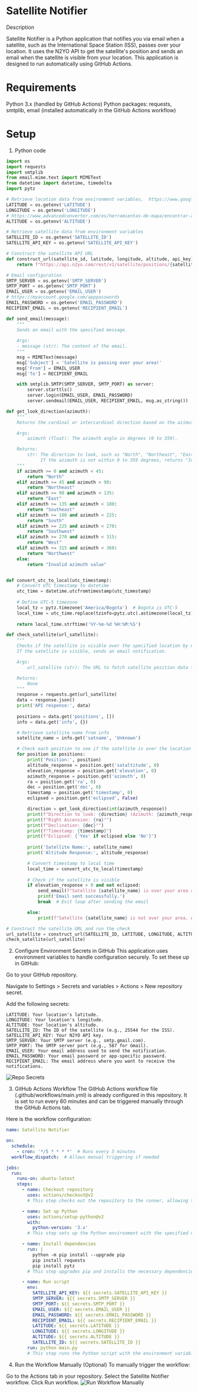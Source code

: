 # Satellite Notifier

Description

Satellite Notifier is a Python application that notifies you via email when a satellite, such as the International Space Station (ISS), passes over your location. It uses the N2YO API to get the satellite's position and sends an email when the satellite is visible from your location. This application is designed to run automatically using GitHub Actions.

# Requirements
Python 3.x (handled by GitHub Actions)
Python packages: requests, smtplib, email (installed automatically in the GitHub Actions workflow)

# Setup
1. Python code
```python
import os
import requests
import smtplib
from email.mime.text import MIMEText
from datetime import datetime, timedelta
import pytz

# Retrieve location data from environment variables,  https://www.google.com/maps
LATITUDE = os.getenv('LATITUDE')
LONGITUDE = os.getenv('LONGITUDE')
# https://www.advancedconverter.com/es/herramientas-de-mapa/encontrar-altitud-desde-coordenadas
ALTITUDE = os.getenv('ALTITUDE')

# Retrieve satellite data from environment variables
SATELLITE_ID = os.getenv('SATELLITE_ID')
SATELLITE_API_KEY = os.getenv('SATELLITE_API_KEY')

# Construct the satellite API URL
def construct_url(satellite_id, latitude, longitude, altitude, api_key):
    return f"https://api.n2yo.com/rest/v1/satellite/positions/{satellite_id}/{latitude}/{longitude}/{altitude}/1/&apiKey={api_key}"

# Email configuration
SMTP_SERVER = os.getenv('SMTP_SERVER')
SMTP_PORT = os.getenv('SMTP_PORT')
EMAIL_USER = os.getenv('EMAIL_USER')
# https://myaccount.google.com/apppasswords
EMAIL_PASSWORD = os.getenv('EMAIL_PASSWORD')
RECIPIENT_EMAIL = os.getenv('RECIPIENT_EMAIL')

def send_email(message):
    """
    Sends an email with the specified message.
    
    Args:
    - message (str): The content of the email.
    """
    msg = MIMEText(message)
    msg['Subject'] = 'Satellite is passing over your area!'
    msg['From'] = EMAIL_USER
    msg['To'] = RECIPIENT_EMAIL

    with smtplib.SMTP(SMTP_SERVER, SMTP_PORT) as server:
        server.starttls()
        server.login(EMAIL_USER, EMAIL_PASSWORD)
        server.sendmail(EMAIL_USER, RECIPIENT_EMAIL, msg.as_string())

def get_look_direction(azimuth):
    """
    Returns the cardinal or intercardinal direction based on the azimuth angle.

    Args:
        azimuth (float): The azimuth angle in degrees (0 to 359).

    Returns:
        str: The direction to look, such as "North", "Northeast", "East", etc.
             If the azimuth is not within 0 to 359 degrees, returns "Invalid azimuth value".
    """
    if azimuth >= 0 and azimuth < 45:
        return "North"
    elif azimuth >= 45 and azimuth < 90:
        return "Northeast"
    elif azimuth >= 90 and azimuth < 135:
        return "East"
    elif azimuth >= 135 and azimuth < 180:
        return "Southeast"
    elif azimuth >= 180 and azimuth < 225:
        return "South"
    elif azimuth >= 225 and azimuth < 270:
        return "Southwest"
    elif azimuth >= 270 and azimuth < 315:
        return "West"
    elif azimuth >= 315 and azimuth < 360:
        return "Northwest"
    else:
        return "Invalid azimuth value"


def convert_utc_to_local(utc_timestamp):
    # Convert UTC timestamp to datetime
    utc_time = datetime.utcfromtimestamp(utc_timestamp)
    
    # Define UTC-5 timezone
    local_tz = pytz.timezone('America/Bogota')  # Bogota is UTC-5
    local_time = utc_time.replace(tzinfo=pytz.utc).astimezone(local_tz)
    
    return local_time.strftime('%Y-%m-%d %H:%M:%S')

def check_satellite(url_satellite):
    """
    Checks if the satellite is visible over the specified location by making a request to the satellite API.
    If the satellite is visible, sends an email notification.

    Args:
        url_satellite (str): The URL to fetch satellite position data from the API.

    Returns:
        None
    """
    response = requests.get(url_satellite)
    data = response.json()
    print('API response:', data)
    
    positions = data.get('positions', [])
    info = data.get('info', {})

    # Retrieve satellite name from info
    satellite_name = info.get('satname', 'Unknown')

    # Check each position to see if the satellite is over the location
    for position in positions:
        print('Position:', position)
        altitude_response = position.get('sataltitude', 0)
        elevation_response = position.get('elevation', 0)
        azimuth_response = position.get('azimuth', 0)
        ra = position.get('ra', 0)
        dec = position.get('dec', 0)
        timestamp = position.get('timestamp', 0)
        eclipsed = position.get('eclipsed', False)

        direction = get_look_direction(int(azimuth_response))
        print(f"Direction to look: {direction} (Azimuth: {azimuth_response}°)")
        print(f"Right Ascension: {ra}°")
        print(f"Declination: {dec}°")
        print(f"Timestamp: {timestamp}")
        print(f"Eclipsed: {'Yes' if eclipsed else 'No'}")
        
        print('Satellite Name:', satellite_name)
        print('Altitude Response:', altitude_response)

        # Convert timestamp to local time
        local_time = convert_utc_to_local(timestamp)
        
        # Check if the satellite is visible
        if elevation_response > 0 and not eclipsed:
            send_email(f"Satellite {satellite_name} is over your area at {azimuth_response}° azimuth. The direction to look is: {direction}. Visible at {local_time} UTC-5!")
            print('Email sent successfully.')
            break  # Exit loop after sending the email

        else:
            print(f"Satellite {satellite_name} is not over your area. Altitude: {altitude_response} meters, Direction: {direction}, Azimuth: {azimuth_response}°, Eclipsed: {'Yes' if eclipsed else 'No'}.")

# Construct the satellite URL and run the check
url_satellite = construct_url(SATELLITE_ID, LATITUDE, LONGITUDE, ALTITUDE, SATELLITE_API_KEY)
check_satellite(url_satellite)
```

2. Configure Environment Secrets in GitHub
This application uses environment variables to handle configuration securely. To set these up in GitHub:

Go to your GitHub repository.

Navigate to Settings > Secrets and variables > Actions > New repository secret.

Add the following secrets:
```
LATITUDE: Your location's latitude.
LONGITUDE: Your location's longitude.
ALTITUDE: Your location's altitude.
SATELLITE_ID: The ID of the satellite (e.g., 25544 for the ISS).
SATELLITE_API_KEY: Your N2YO API key.
SMTP_SERVER: Your SMTP server (e.g., smtp.gmail.com).
SMTP_PORT: The SMTP server port (e.g., 587 for Gmail).
EMAIL_USER: Your email address used to send the notification.
EMAIL_PASSWORD: Your email password or app-specific password.
RECIPIENT_EMAIL: The email address where you want to receive the notifications.
```

![Repo Secrets](images/repo_secrets.png)


3. GitHub Actions Workflow
The GitHub Actions workflow file (.github/workflows/main.yml) is already configured in this repository. It is set to run every 60 minutes and can be triggered manually through the GitHub Actions tab.

Here is the workflow configuration:

```yaml
name: Satellite Notifier

on:
  schedule:
    - cron: '*/5 * * * *'  # Runs every 5 minutes
  workflow_dispatch:  # Allows manual triggering if needed

jobs:
  run:
    runs-on: ubuntu-latest
    steps:
      - name: Checkout repository
        uses: actions/checkout@v2
        # This step checks out the repository to the runner, allowing the workflow to access the code.

      - name: Set up Python
        uses: actions/setup-python@v2
        with:
          python-version: '3.x'
        # This step sets up the Python environment with the specified version.

      - name: Install dependencies
        run: |
          python -m pip install --upgrade pip
          pip install requests
          pip install pytz
        # This step upgrades pip and installs the necessary dependencies for the script.

      - name: Run script
        env:
          SATELLITE_API_KEY: ${{ secrets.SATELLITE_API_KEY }}
          SMTP_SERVER: ${{ secrets.SMTP_SERVER }}
          SMTP_PORT: ${{ secrets.SMTP_PORT }}
          EMAIL_USER: ${{ secrets.EMAIL_USER }}
          EMAIL_PASSWORD: ${{ secrets.EMAIL_PASSWORD }}
          RECIPIENT_EMAIL: ${{ secrets.RECIPIENT_EMAIL }}
          LATITUDE: ${{ secrets.LATITUDE }}
          LONGITUDE: ${{ secrets.LONGITUDE }}
          ALTITUDE: ${{ secrets.ALTITUDE }}
          SATELLITE_ID: ${{ secrets.SATELLITE_ID }}
        run: python main.py
        # This step runs the Python script with the environment variables needed for the satellite notification process.
```

4. Run the Workflow Manually (Optional)
To manually trigger the workflow:

Go to the Actions tab in your repository.
Select the Satellite Notifier workflow.
Click Run workflow.
![Run Workflow Manually](images/run_workflow_manually.png)